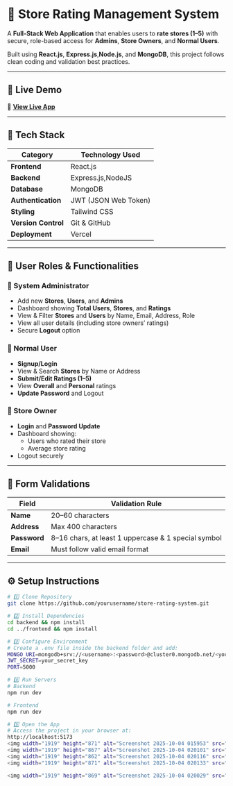 # 🌟 Store Rating Management System  

A **Full-Stack Web Application** that enables users to **rate stores (1–5)** with secure, role-based access for **Admins**, **Store Owners**, and **Normal Users**.  

Built using **React.js**, **Express.js**,**Node.js**, and **MongoDB**, this project follows clean coding and validation best practices.  

---

## 🚀 Live Demo  
🔗 [**View Live App**](https://rating-app-snowy.vercel.app/)

---

## 🧠 Tech Stack  

| Category | Technology Used |
|-----------|-----------------|
| **Frontend** | React.js |
| **Backend** | Express.js,NodeJS |
| **Database** | MongoDB |
| **Authentication** | JWT (JSON Web Token) |
| **Styling** | Tailwind CSS |
| **Version Control** | Git & GitHub |
| **Deployment** | Vercel  |

---

## 👥 User Roles & Functionalities  

### 👑 System Administrator  
- Add new **Stores**, **Users**, and **Admins**  
- Dashboard showing **Total Users**, **Stores**, and **Ratings**  
- View & Filter **Stores** and **Users** by Name, Email, Address, Role  
- View all user details (including store owners’ ratings)  
- Secure **Logout** option  

### 🙋 Normal User  
- **Signup/Login**  
- View & Search **Stores** by Name or Address  
- **Submit/Edit Ratings (1–5)**  
- View **Overall** and **Personal** ratings  
- **Update Password** and Logout  

### 🏪 Store Owner  
- **Login** and **Password Update**  
- Dashboard showing:  
  - Users who rated their store  
  - Average store rating  
- Logout securely  

---

## 🧾 Form Validations  

| Field | Validation Rule |
|--------|----------------|
| **Name** | 20–60 characters |
| **Address** | Max 400 characters |
| **Password** | 8–16 chars, at least 1 uppercase & 1 special symbol |
| **Email** | Must follow valid email format |

---

## ⚙️ Setup Instructions  

```bash
# 1️⃣ Clone Repository
git clone https://github.com/yourusername/store-rating-system.git

# 2️⃣ Install Dependencies
cd backend && npm install
cd ../frontend && npm install

# 3️⃣ Configure Environment
# Create a .env file inside the backend folder and add:
MONGO_URI=mongodb+srv://<username>:<password>@cluster0.mongodb.net/<your_db_name>
JWT_SECRET=your_secret_key
PORT=5000

# 4️⃣ Run Servers
# Backend
npm run dev

# Frontend
npm run dev

# 5️⃣ Open the App
# Access the project in your browser at:
http://localhost:5173
<img width="1919" height="871" alt="Screenshot 2025-10-04 015953" src="https://github.com/user-attachments/assets/7c9a718b-a1ee-4f96-aed1-c980e5ad3cc9" />
<img width="1919" height="867" alt="Screenshot 2025-10-04 020101" src="https://github.com/user-attachments/assets/7b7b1f9b-3879-42bd-8d70-f089e9a4a20e" />
<img width="1919" height="862" alt="Screenshot 2025-10-04 020116" src="https://github.com/user-attachments/assets/82f887e1-262e-4417-853d-94eccb84a86b" />
<img width="1919" height="871" alt="Screenshot 2025-10-04 020133" src="https://github.com/user-attachments/assets/2e53763f-2085-414c-b19d-869fe0ad5793" />

<img width="1919" height="869" alt="Screenshot 2025-10-04 020029" src="https://github.com/user-attachments/assets/615abf86-4183-4d27-9e15-ea8ee47d2883" />

